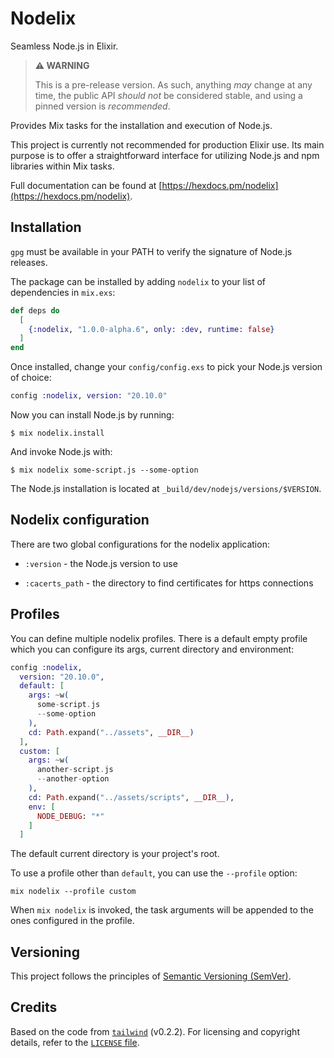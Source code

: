 # Nodelix

Seamless Node.js in Elixir.

> **⚠️ WARNING**
>
> This is a pre-release version. As such, anything _may_ change
> at any time, the public API _should not_ be considered stable,
> and using a pinned version is _recommended_.

Provides Mix tasks for the installation and execution of Node.js.

This project is currently not recommended for production Elixir use.
Its main purpose is to offer a straightforward interface for utilizing Node.js and npm libraries within Mix tasks.

Full documentation can be found at [https://hexdocs.pm/nodelix](https://hexdocs.pm/nodelix).

## Installation

`gpg` must be available in your PATH to verify the signature of Node.js releases.

The package can be installed by adding `nodelix` to your list of dependencies in `mix.exs`:

```elixir
def deps do
  [
    {:nodelix, "1.0.0-alpha.6", only: :dev, runtime: false}
  ]
end
```

Once installed, change your `config/config.exs` to pick your
Node.js version of choice:

```elixir
config :nodelix, version: "20.10.0"
```

Now you can install Node.js by running:

```shell
$ mix nodelix.install
```

And invoke Node.js with:

```shell
$ mix nodelix some-script.js --some-option
```

The Node.js installation is located at `_build/dev/nodejs/versions/$VERSION`.

## Nodelix configuration

There are two global configurations for the nodelix application:

- `:version` - the Node.js version to use

- `:cacerts_path` - the directory to find certificates for
  https connections

## Profiles

You can define multiple nodelix profiles. There is a default empty profile
which you can configure its args, current directory and environment:

```elixir
config :nodelix,
  version: "20.10.0",
  default: [
    args: ~w(
      some-script.js
      --some-option
    ),
    cd: Path.expand("../assets", __DIR__)
  ],
  custom: [
    args: ~w(
      another-script.js
      --another-option
    ),
    cd: Path.expand("../assets/scripts", __DIR__),
    env: [
      NODE_DEBUG: "*"
    ]
  ]
```

The default current directory is your project's root.

To use a profile other than `default`, you can use the `--profile` option:

```shell
mix nodelix --profile custom
```

When `mix nodelix` is invoked, the task arguments will
be appended to the ones configured in the profile.

## Versioning

This project follows the principles of [Semantic Versioning (SemVer)](https://semver.org/).

## Credits

Based on the code from [`tailwind`](https://github.com/phoenixframework/tailwind) (v0.2.2).
For licensing and copyright details, refer to the [`LICENSE` file](./LICENSE.md).

